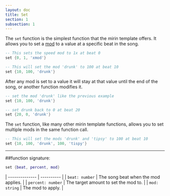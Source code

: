```yaml
---
layout: doc
title: Set
section: 1
subsection: 1
---
```


The `set` function is the simplest function that the mirin template offers.
It allows you to set a [mod](mods) to a value at a specific beat in the song.

```lua
-- This sets the speed mod to 1x at beat 0
set {0, 1, 'xmod'}

-- This will set the mod 'drunk' to 100 at beat 10
set {10, 100, 'drunk'}
```

After any mod is set to a value it will stay at that value until the end of the song, or another function modifies it.

```lua
-- set the mod 'drunk' like the previous example
set {10, 100, 'drunk'}

-- set drunk back to 0 at beat 20
set {20, 0, 'drunk'}
```

The `set` function, like many other mirin template functions, allows you to set multiple mods in the same function call.

```lua
-- This will set the mods 'drunk' and 'tipsy' to 100 at beat 10
set {10, 100, 'drunk', 100, 'tispy'}
```
---

##function signature:
```lua
set {beat, percent, mod}
```

| -------------- | ---------- |
| `beat: number` | The song beat when the mod applies. |
| `percent: number` | The target amount to set the mod to. |
| `mod: string` | The mod to apply. |

